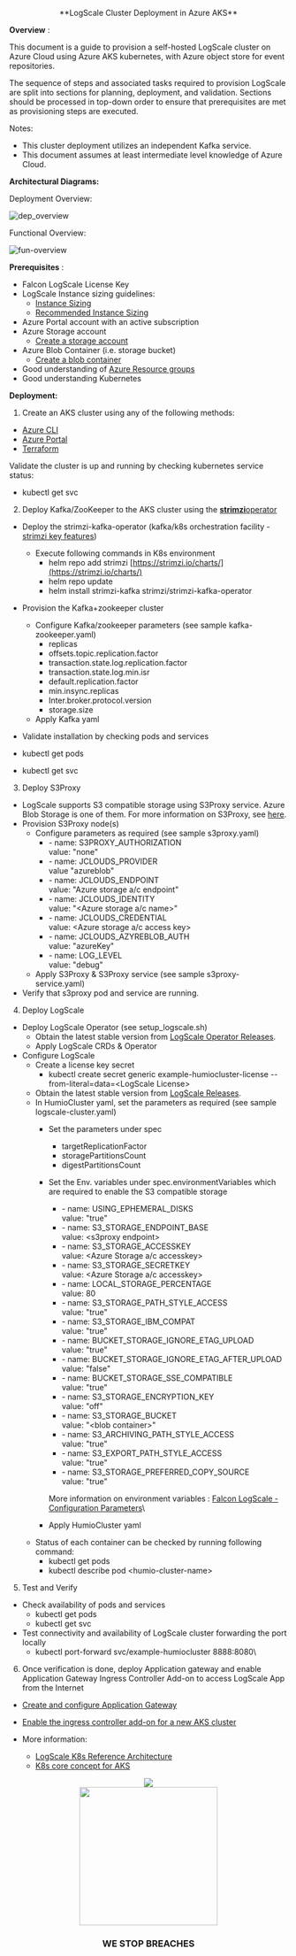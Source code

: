 <p style="text-align: center;">**LogScale Cluster Deployment in Azure AKS**</p>

**Overview** :

This document is a guide to provision a self-hosted LogScale cluster on Azure Cloud using Azure AKS kubernetes, with Azure object store for event repositories.

The sequence of steps and associated tasks required to provision LogScale are split into sections for planning, deployment, and validation. Sections should be processed in top-down order to ensure that prerequisites are met as provisioning steps are executed.

Notes:

- This cluster deployment utilizes an independent Kafka service.
- This document assumes at least intermediate level knowledge of Azure Cloud.

**Architectural Diagrams:**

Deployment Overview:

![dep_overview](/docs/asset/dep-overview.png) 

Functional Overview:

![fun-overview](/docs/asset/fun-overview.png) 

**Prerequisites** :

- Falcon LogScale License Key
- LogScale Instance sizing guidelines:
  - [Instance Sizing](https://library.humio.com/falcon-logscale-self-hosted/installation-provisioning-sizing.html)
  - [Recommended Instance Sizing](https://library.humio.com/falcon-logscale-self-hosted/installation-prep-rec.html)
- Azure Portal account with an active subscription
- Azure Storage account
  - [Create a storage account](https://learn.microsoft.com/en-us/azure/storage/common/storage-account-create?tabs=azure-portal)
- Azure Blob Container (i.e. storage bucket)
  - [Create a blob container](https://learn.microsoft.com/en-us/azure/storage/blobs/storage-quickstart-blobs-portal#create-a-container)
- Good understanding of [Azure Resource groups](https://learn.microsoft.com/en-us/azure/azure-resource-manager/management/manage-resource-groups-portal)
- Good understanding Kubernetes

**Deployment:**

1. Create an AKS cluster using any of the following methods:

  - [Azure CLI](https://learn.microsoft.com/en-us/azure/aks/tutorial-kubernetes-deploy-cluster?tabs=azure-cli)
  - [Azure Portal](https://learn.microsoft.com/en-us/azure/aks/learn/quick-kubernetes-deploy-portal?tabs=azure-cli#create-an-aks-cluster)
  - [Terraform](https://learn.microsoft.com/en-us/azure/aks/learn/quick-kubernetes-deploy-terraform?tabs=azure-cli#implement-the-terraform-code)

Validate the cluster is up and running by checking kubernetes service status:

- kubectl get svc

2. Deploy Kafka/ZooKeeper to the AKS cluster using the [**strimzi**](https://github.com/strimzi/strimzi-kafka-operator)[operator](https://github.com/strimzi/strimzi-kafka-operator)

  - Deploy the strimzi-kafka-operator (kafka/k8s orchestration facility - [strimzi key features](https://strimzi.io/docs/operators/latest/overview.html#key-features-product_str))
    - Execute following commands in K8s environment
      - helm repo add strimzi [https://strimzi.io/charts/](https://strimzi.io/charts/)
      - helm repo update
      - helm install strimzi-kafka strimzi/strimzi-kafka-operator

  - Provision the Kafka+zookeeper cluster
    - Configure Kafka/zookeeper parameters (see sample kafka-zookeeper.yaml)
      - replicas
      - offsets.topic.replication.factor
      - transaction.state.log.replication.factor
      - transaction.state.log.min.isr
      - default.replication.factor
      - min.insync.replicas
      - Inter.broker.protocol.version
      - storage.size
    - Apply Kafka yaml
  - Validate installation by checking pods and services

- kubectl get pods
- kubectl get svc

3. Deploy S3Proxy

  - LogScale supports S3 compatible storage using S3Proxy service. Azure Blob Storage is one of them. For more information on S3Proxy, see [here](https://github.com/gaul/s3proxy).
  - Provision S3Proxy node(s)
    - Configure parameters as required (see sample s3proxy.yaml)
      - \- name: S3PROXY\_AUTHORIZATION\
        value: "none"
      - \- name: JCLOUDS\_PROVIDER\
        value "azureblob"
      - \- name: JCLOUDS\_ENDPOINT\
        value: "Azure storage a/c endpoint"
      - \- name: JCLOUDS\_IDENTITY\
        value: "\<Azure storage a/c name\>"
      - \- name: JCLOUDS\_CREDENTIAL\
        value: \<Azure storage a/c access key\>
      - \- name: JCLOUDS\_AZYREBLOB\_AUTH\
        value: "azureKey"
      - \- name: LOG\_LEVEL\
        value: "debug"
    - Apply S3Proxy & S3Proxy service (see sample s3proxy-service.yaml)
  - Verify that s3proxy pod and service are running.

4. Deploy LogScale

  - Deploy LogScale Operator (see setup\_logscale.sh)
    - Obtain the latest stable version from [LogScale Operator Releases](https://github.com/humio/humio-operator/releases).
    - Apply LogScale CRDs & Operator
  - Configure LogScale
    - Create a license key secret
      - kubectl create secret generic example-humiocluster-license --from-literal=data=\<LogScale License\>
    - Obtain the latest stable version from [LogScale Releases](https://library.humio.com/release-notes/release-notes-stable.html).
    - In HumioCluster yaml, set the parameters as required (see sample logscale-cluster.yaml)
      - Set the parameters under spec
        - targetReplicationFactor
        - storagePartitionsCount
        - digestPartitionsCount
      - Set the Env. variables under spec.environmentVariables which are required to enable the S3 compatible storage
        - \- name: USING\_EPHEMERAL\_DISKS\
          value: "true"
        - \- name: S3\_STORAGE\_ENDPOINT\_BASE\
          value: \<s3proxy endpoint\>
        - \- name: S3\_STORAGE\_ACCESSKEY\
          value: \<Azure Storage a/c accesskey\>
        - \- name: S3\_STORAGE\_SECRETKEY\
          value: \<Azure Storage a/c accesskey\>
        - \- name: LOCAL\_STORAGE\_PERCENTAGE\
          value: 80
        - \- name: S3\_STORAGE\_PATH\_STYLE\_ACCESS\
          value: "true"
        - \- name: S3\_STORAGE\_IBM\_COMPAT\
          value: "true"
        - \- name: BUCKET\_STORAGE\_IGNORE\_ETAG\_UPLOAD\
          value: "true"
        - \- name: BUCKET\_STORAGE\_IGNORE\_ETAG\_AFTER\_UPLOAD\
          value: "false"
        - \- name: BUCKET\_STORAGE\_SSE\_COMPATIBLE\
          value: "true"
        - \- name: S3\_STORAGE\_ENCRYPTION\_KEY\
          value: "off"
        - \- name: S3\_STORAGE\_BUCKET\
          value: "\<blob container\>"
        - \- name: S3\_ARCHIVING\_PATH\_STYLE\_ACCESS\
          value: "true"
        - \- name: S3\_EXPORT\_PATH\_STYLE\_ACCESS\
          value: "true"
        - \- name: S3\_STORAGE\_PREFERRED\_COPY\_SOURCE\
          value: "true"

        More information on environment variables : [Falcon LogScale - Configuration Parameters](https://library.humio.com/falcon-logscale-self-hosted/envar.html)\
      - Apply HumioCluster yaml
    - Status of each container can be checked by running following command:
      - kubectl get pods
      - kubectl describe pod \<humio-cluster-name\>

5. Test and Verify

- Check availability of pods and services
  - kubectl get pods
  - kubectl get svc
- Test connectivity and availability of LogScale cluster forwarding the port locally
  - kubectl port-forward svc/example-humiocluster 8888:8080\

6. Once verification is done, deploy Application gateway and enable Application Gateway Ingress Controller Add-on to access LogScale App from the Internet

- [Create and configure Application Gateway](https://learn.microsoft.com/en-us/azure/application-gateway/quick-create-portal)
- [Enable the ingress controller add-on for a new AKS cluster](https://learn.microsoft.com/en-us/azure/application-gateway/tutorial-ingress-controller-add-on-new)

- More information:
  - [LogScale K8s Reference Architecture](https://library.humio.com/falcon-logscale-self-hosted/installation-k8s-ref-arch.html)
  - [K8s core concept for AKS](https://learn.microsoft.com/en-us/azure/aks/concepts-clusters-workloads)

<p align="center"><img src="docs/asset/cs-logo-footer.png"><BR/><img width="250px" src="docs/asset/adversary-red-eyes.png"></P>
<h3><P align="center">WE STOP BREACHES</P></h3>
